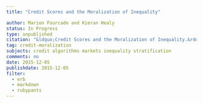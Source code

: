 ```yaml
---
title: "Credit Scores and the Moralization of Inequality"

author: Marion Fourcade and Kieran Healy
status: In Progress
type: unpublished
citation: "&ldquo;Credit Scores and the Moralization of Inequality.&rdquo;"
tag: credit-moralization
subjects: credit algorithms markets inequality stratification
comments: no
date: 2015-12-05
publishdate: 2015-12-05
filter:
  - erb
  - markdown
  - rubypants
---
```

